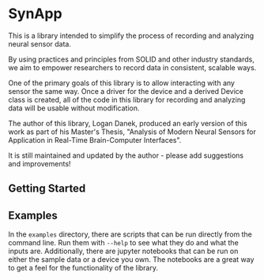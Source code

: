 # SynApp

This is a library intended to simplify the process of recording and analyzing neural sensor data.

By using practices and principles from SOLID and other industry standards, we aim
to empower researchers to record data in consistent, scalable ways.

One of the primary goals of this library is to allow interacting with any sensor the same way.
Once a driver for the device and a derived Device class is created, all of the code in this library
for recording and analyzing data will be usable without modification.

The author of this library, Logan Danek, produced an early version of this work as part of his
Master's Thesis, "Analysis of Modern Neural Sensors for Application in Real-Time Brain-Computer Interfaces".

It is still maintained and updated by the author - please add suggestions and improvements!

## Getting Started

## Examples
In the `examples` directory, there are scripts that can be run directly from the command line. Run them with `--help` to see what they do
and what the inputs are. Additionally, there are jupyter notebooks that can be run on either the sample data or a device you own.
The notebooks are a great way to get a feel for the functionality of the library.
